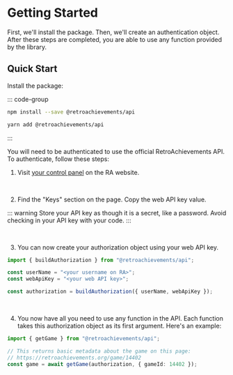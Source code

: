 # Getting Started

First, we'll install the package. Then, we'll create an authentication object. After these steps are completed, you are able to use any function provided by the library.

## Quick Start

Install the package:

::: code-group

```bash [npm]
npm install --save @retroachievements/api
```

```bash [yarn]
yarn add @retroachievements/api
```

:::

You will need to be authenticated to use the official RetroAchievements API. To authenticate, follow these steps:

1. Visit [your control panel](https://retroachievements.org/controlpanel.php) on the RA website.

<br />

2. Find the "Keys" section on the page. Copy the web API key value.

::: warning
Store your API key as though it is a secret, like a password. Avoid checking in your API key with your code.
:::

<br />

3. You can now create your authorization object using your web API key.

```ts
import { buildAuthorization } from "@retroachievements/api";

const userName = "<your username on RA>";
const webApiKey = "<your web API key>";

const authorization = buildAuthorization({ userName, webApiKey });
```

<br />

4. You now have all you need to use any function in the API. Each function takes this authorization object as its first argument. Here's an example:

```ts
import { getGame } from "@retroachievements/api";

// This returns basic metadata about the game on this page:
// https://retroachievements.org/game/14402
const game = await getGame(authorization, { gameId: 14402 });
```
